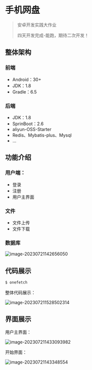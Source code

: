 # 手机网盘

> 安卓开发实践大作业
>
> 四天开发完成-能跑，期待二次开发！

## 整体架构

### 前端

* Android：30+
* JDK：1.8
* Gradle：6.5



### 后端

* JDK：1.8
* SprinBoot：2.6
* aliyun-OSS-Starter
* Redis、Mybatis-plus、Mysql
* …



## 功能介绍

### 用户端：

* 登录
* 注册
* 用户主界面

### 文件

* 文件上传
* 文件下载

### 数据库

![image-20230721142656050](https://personal-drawing-bed.oss-cn-beijing.aliyuncs.com/img/image-20230721142656050.png)

## 代码展示

```powershell
$ onefetch
```

整体代码展示：

![image-202307211528502314](https://personal-drawing-bed.oss-cn-beijing.aliyuncs.com/img/image-20230721152850234.png)

## 界面展示

用户主界面：

![image-202307211433093982](https://personal-drawing-bed.oss-cn-beijing.aliyuncs.com/img/image-20230721143309398.png)

开始界面：

![image-20230721143348554](https://personal-drawing-bed.oss-cn-beijing.aliyuncs.com/img/image-20230721143348554.png)
